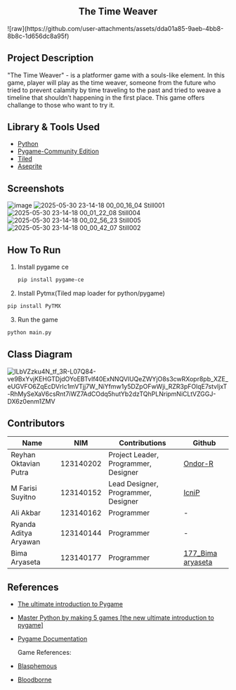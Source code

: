 <h2 align="center">The Time Weaver</h2>
![raw](https://github.com/user-attachments/assets/dda01a85-9aeb-4bb8-8b8c-1d656dc8a95f)

## Project Description
"The Time Weaver" - is a platformer game with a souls-like element. In this game, player will play as the time weaver, 
someone from the future who tried to prevent calamity by time traveling to the past and tried to weave a timeline that shouldn’t happening  in the first place.
This game offers challange to those who want to try it.

## Library & Tools Used
* [Python](https://www.python.org/)
* [Pygame-Community Edition](https://pypi.org/project/pygame-ce/)
* [Tiled](https://www.mapeditor.org/)
* [Aseprite](https://store.steampowered.com/app/431730/Aseprite/)

## Screenshots
![image](https://github.com/user-attachments/assets/81fb6f7e-61aa-4c61-8561-95874bf942cf)
![2025-05-30 23-14-18 00_00_16_04 Still001](https://github.com/user-attachments/assets/fbf92536-81b8-49cd-aca7-cf3aa43d2c13)
![2025-05-30 23-14-18 00_01_22_08 Still004](https://github.com/user-attachments/assets/76b42731-9cd6-4d71-8efa-49de0c3fd45b)
![2025-05-30 23-14-18 00_02_56_23 Still005](https://github.com/user-attachments/assets/545b8c34-5b4e-4c92-81fe-7463bd9ae56b)
![2025-05-30 23-14-18 00_00_42_07 Still002](https://github.com/user-attachments/assets/f59409c0-3850-4fd6-8416-32561bb86f5b)

## How To Run

1. Install pygame ce
   ```bash
   pip install pygame-ce
   ```
   
2. Install Pytmx(Tiled map loader for python/pygame)
  ```bash
  pip install PyTMX
  ```

3. Run the game
  ```bash
  python main.py
  ```

## Class Diagram
![lLbVZzku4N_tf_3R-L07Q84-ve9BxYvjKEHGTDjdOYoEBTvIf40ExNNQVlUQeZWYjO8s3cwRXopr8pb_XZE_eUGVFO6ZqEcDVrIc1mVTjj7W_NiYfmw1y5DZpOFwWji_RZR3pFOlqE7stvljxT-RhMySeXaV6csRnt7iWZ7AdCOdq5hutYb2dzTQhPLNripmNiCLtVZGGJ-DX6z0enm1ZMV](https://github.com/user-attachments/assets/fcea5235-6d1b-4b43-9e5a-dde0350bb692)

## Contributors
| Name | NIM | Contributions | Github |
|----------|----------|----------|----------|
| Reyhan Oktavian Putra  | 123140202  | Project Leader, Programmer, Designer  | [Ondor-R](https://github.com/Ondor-R) |
| M Farisi Suyitno  | 123140152  | Lead Designer, Programmer, Designer  | [IcniP](https://github.com/IcniP) |
| Ali Akbar  | 123140162  | Programmer | - |
| Ryanda Aditya Aryawan | 123140144  | Programmer  | - |
| Bima Aryaseta  | 123140177 | Programmer  | [177_Bima aryaseta](https://github.com/05-177-Bimaaryaseta) |

## References
* [The ultimate introduction to Pygame](https://youtu.be/AY9MnQ4x3zk?feature=shared)
* [Master Python by making 5 games [the new ultimate introduction to pygame]](https://youtu.be/8OMghdHP-zs?feature=shared)
* [Pygame Documentation](https://www.pygame.org/docs/)

  Game References:
* [Blasphemous](https://store.steampowered.com/app/774361/Blasphemous/)
* [Bloodborne](https://www.playstation.com/en-id/games/bloodborne/)


